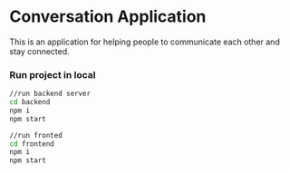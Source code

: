 # Conversation Application

This is an application for helping people to communicate each other and stay connected.

### Run project in local
```bash
//run backend server
cd backend
npm i
npm start

//run fronted
cd frontend
npm i
npm start
```
